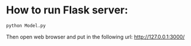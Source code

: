 # How to run Flask server:
```bash
python Model.py
```
Then open web browser and put in the following url: http://127.0.0.1:3000/
